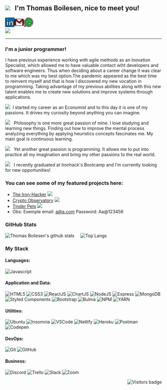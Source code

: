 ## <img src="https://media.giphy.com/media/WSBeyxvC1jH496xQGA/giphy.gif" width="150px"> &nbsp; I'm Thomas Boilesen, nice to meet you! 

[<img align="left" alt="ThomasBoilesen | LinkedIn" width="30px" src="./linkedin.svg" />][linkedin]
[<img align="left" alt="ThomasBoilesen | Gmail" width="30px" src="./gmail.svg" />][gmail]
[<img align="left" alt="ThomasBoilesen | Whatsapp" width="30px" src="./whatsapp.svg" />][whatsapp]

<br><br>
![](https://www.codewars.com/users/Boilesen/badges/micro)

<hr>


### **I'm a junior programmer!**

I have previous experience working with agile methods as an Inovation Specialist, which allowed me to have valuable contact wiht developers and software engineers. 
Thus when deciding about a career change it was clear to me which was my best option.The pandemic appeared as the best time to reinvent myself and that is how I discovered my new vocation in programming. Taking advantage of my previous abilities along with this new talent  enables me to create new solutions and improve systems through applications.

<img src="https://media.giphy.com/media/t7sEnf5w7wJ1CEPyy7/giphy.gif" width="60px"> &nbsp;I started my career as an Economist and to this day it is one of my passions. It drives my curiosity beyond anything you can imagine.

<img src="https://media.giphy.com/media/zmXtqmGUf8uhW/giphy.gif" width="60px"> &nbsp; Philosophy is one more great passion of mine. I love studying and learning new things. Finding out how to improve the mental process analyzing everything by applying heuristics concepts fascinates me. My main goal is continuous learning.


<img src="https://media.giphy.com/media/13HgwGsXF0aiGY/giphy.gif" width="60px"> &nbsp; Yet another great passion is programming. It allows me to put into practice all my imagination and bring my other passions to the real world.

<img src="https://media.giphy.com/media/QXamPN46p4qpYMhf89/giphy.gif" width="60px"> &nbsp; I recently graduated at Ironhack's Bootcamp and I’m currently looking for new opportunities!



### **You can see some of my featured projects here:**

- [The Iron-Hacker](https://boilesen.github.io/Project-Ironhacker/) <img src="https://media.giphy.com/media/rMS1sUPhv95f2/giphy.gif" width="80px">
- [Crypto Observatory](https://cryptoobeservatory.netlify.app/) <img src="https://media.giphy.com/media/RgxAkfVQWwkjS/giphy.gif" width="50px">
- [Tinder Pets](https://tinder-pets.netlify.app/) <img src="https://media.giphy.com/media/sNPeJFq6YNEvLZdcqX/giphy.gif" width="60px">
- Obs: Exemple email: a@a.com Password: Aa@123456


### GitHub Stats

<!--https://github.com/anuraghazra/github-readme-stats-->
![Thomas Boilesen's github stats](https://github-readme-stats.vercel.app/api?username=Boilesen&show_icons=true&theme=cobalt)  &nbsp;   &nbsp; 
![Top Langs](https://github-readme-stats.vercel.app/api/top-langs/?username=Trolleza&theme=cobalt&layout=compact)



### My Stack

<!--https://simpleicons.org-->
<!--https://github.com/alexandresanlim/Badges4-README.md-Profile-->

#### Languages:
![Javascript](https://img.shields.io/badge/-JavaScript-EDD222?style=for-the-badge&logo=javascript&logoColor=white)

#### Application and Data:

![HTML5](https://img.shields.io/badge/-HTML5-E34F26?style=for-the-badge&logo=html5&logoColor=white)
![CSS3](https://img.shields.io/badge/-CSS3-1572B6?style=for-the-badge&logo=css3)
![ReactJS](https://img.shields.io/badge/-ReactJS-51CBF2?style=for-the-badge&logo=react&logoColor=white)
![ChartJS](https://img.shields.io/badge/ChartJS-FF6384?style=for-the-badge&logo=chart.js&logoColor=white)
![NodeJS](http://img.shields.io/badge/-NodeJS-6EBF20?style=for-the-badge&logo=node.js&logoColor=white)
![Express](http://img.shields.io/badge/-Express-black?style=for-the-badge&logo=express&logoColor=white)
![MongoDB](http://img.shields.io/badge/-MongoDB-47A248?style=for-the-badge&logo=mongodb&logoColor=white)
![Styled Components](https://img.shields.io/badge/-Styled%20Components-DB7093?style=for-the-badge&logo=styled-components&logoColor=white)
![Bootstrap](https://img.shields.io/badge/-Bootstrap-563D7C?style=for-the-badge&logo=bootstrap&logoColor=white)
![Bulma](http://img.shields.io/badge/-Bulma-00D1B2?style=for-the-badge&logo=bulma&logoColor=white)
![NPM](https://img.shields.io/badge/-NPM-CB3837?style=for-the-badge&logo=npm&logoColor=white)
![YARN](https://img.shields.io/badge/Yarn-2C8EBB?style=for-the-badge&logo=yarn&logoColor=white)



#### Utilities:

![Ubuntu](https://img.shields.io/badge/Ubuntu-E95420?style=for-the-badge&logo=ubuntu&logoColor=white)
![Insomnia](https://img.shields.io/badge/-Insomnia-5849BE?style=for-the-badge&logo=insomnia&logoColor=white)
![VSCode](https://img.shields.io/badge/-VSCode-007ACC?style=for-the-badge&logo=visual-studio-code&logoColor=white)
![Netlify](https://img.shields.io/badge/Netlify-00C7B7?style=for-the-badge&logo=netlify&logoColor=white)
![Heroku](https://img.shields.io/badge/Heroku-430098?style=for-the-badge&logo=heroku&logoColor=white)
![Postman](https://img.shields.io/badge/Postman-FF6C37?style=for-the-badge&logo=Postman&logoColor=white)
![Codepen](https://img.shields.io/badge/Codepen-000000?style=for-the-badge&logo=codepen&logoColor=white)


#### DevOps:

![Git](https://img.shields.io/badge/-Git-F05032?style=for-the-badge&logo=git&logoColor=white)
![GitHub](https://img.shields.io/badge/-Github-181717?style=for-the-badge&logo=github&logoColor=white)


#### Business:

![Discord](https://img.shields.io/badge/Discord-7289DA?style=for-the-badge&logo=discord&logoColor=white)
![Trello](https://img.shields.io/badge/-Trello-0079BF?style=for-the-badge&logo=trello&logoColor=white)
![Slack](https://img.shields.io/badge/Slack-4A154B?style=for-the-badge&logo=slack&logoColor=white)
![Zoom](https://img.shields.io/badge/Zoom-2D8CFF?style=for-the-badge&logo=zoom&logoColor=white)


<!--[![Visits Badge](https://badges.pufler.dev/visits/puf17640/git-badges)](https://badges.pufler.dev)-->
<a href="https://badges.pufler.dev">
    <img align="right" src="https://badges.pufler.dev/visits/Trolleza/Trolleza?color=pink" alt="Visitors badge" />
 </a>

[linkedin]: https://www.linkedin.com/in/thomas-albert-boilesen-03612094/
[gmail]: mailto:thomasboilesen@gmail.com
[whatsapp]: http://api.whatsapp.com/send?phone=5511976549195


